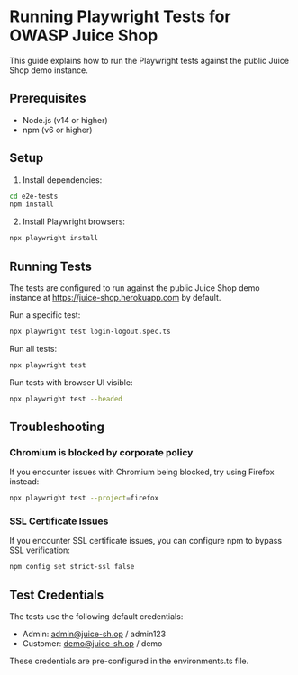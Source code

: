 # Running Playwright Tests for OWASP Juice Shop

This guide explains how to run the Playwright tests against the public Juice Shop demo instance.

## Prerequisites

- Node.js (v14 or higher)
- npm (v6 or higher)

## Setup

1. Install dependencies:

```bash
cd e2e-tests
npm install
```

2. Install Playwright browsers:

```bash
npx playwright install
```

## Running Tests

The tests are configured to run against the public Juice Shop demo instance at https://juice-shop.herokuapp.com by default.

Run a specific test:

```bash
npx playwright test login-logout.spec.ts
```

Run all tests:

```bash
npx playwright test
```

Run tests with browser UI visible:

```bash
npx playwright test --headed
```

## Troubleshooting

### Chromium is blocked by corporate policy

If you encounter issues with Chromium being blocked, try using Firefox instead:

```bash
npx playwright test --project=firefox
```

### SSL Certificate Issues

If you encounter SSL certificate issues, you can configure npm to bypass SSL verification:

```bash
npm config set strict-ssl false
```

## Test Credentials

The tests use the following default credentials:

- Admin: admin@juice-sh.op / admin123
- Customer: demo@juice-sh.op / demo

These credentials are pre-configured in the environments.ts file.

